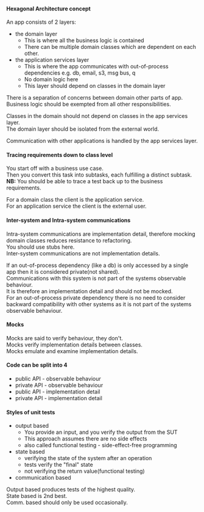 #### Hexagonal Architecture concept

An app consists of 2 layers:
- the domain layer
  - This is where all the business logic is contained
  - There can be multiple domain classes which are dependent on each other.
- the application services layer
  - This is where the app communicates with out-of-process dependencies e.g. db, email, s3, msg bus, q
  - No domain logic here
  - This layer should depend on classes in the domain layer

There is a separation of concerns between domain other parts of app.  
Business logic should be exempted from all other responsibilities.  

Classes in the domain should not depend on classes in the app services layer.  
The domain layer should be isolated from the external world.

Communication with other applications is handled by the app services layer.

#### Tracing requirements down to class level

You start off with a business use case.  
Then you convert this task into subtasks, each fulfilling a distinct subtask.  
**NB:** You should be able to trace a test back up to the business requirements.

For a domain class the client is the application service.  
For an application service the client is the external user.  
#### Inter-system and Intra-system communications

Intra-system communications are implementation detail, 
therefore mocking domain classes reduces resistance to refactoring.  
You should use stubs here.  
Inter-system communications are not implementation details.

If an out-of-process dependency (like a db) is only accessed by a single app then it is considered private(not shared).  
Communications with this system is not part of the systems observable behaviour.  
It is therefore an implementation detail and should not be mocked.  
For an out-of-process private dependency there is no need to consider backward compatibility with other systems as it is not part of the systems observable behaviour.  

#### Mocks
Mocks are said to verify behaviour, they don't.  
Mocks verify implementation details between classes.  
Mocks emulate and examine implementation details.  

#### Code can be split into 4 
- public API - observable behaviour
- private API - observable behaviour
- public API - implementation detail
- private API - implementation detail

#### Styles of unit tests
- output based
  - You provide an input, and you verify the output from the SUT
  - This approach assumes there are no side effects
  - also called functional testing - side-effect-free programming
- state based
  - verifying the state of the system after an operation
  - tests verify the "final" state
  - not verifying the return value(functional testing)
- communication based

Output based produces tests of the highest quality.  
State based is 2nd best.  
Comm. based should only be used occasionally.  

